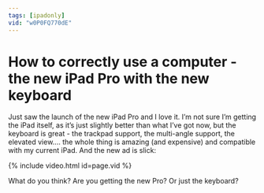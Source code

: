 ```yaml
---
tags: [ipadonly]
vid: "w0P0FQ770dE"
---
```


# How to correctly use a computer - the new iPad Pro with the new keyboard

Just saw the launch of the new iPad Pro and I love it. I’m not sure I’m getting the iPad itself, as it’s just slightly better than what I’ve got now, but the keyboard is great - the trackpad support, the multi-angle support, the elevated view.... the whole thing is amazing (and expensive) and compatible with my current iPad. And the new ad is slick:

{% include video.html id=page.vid %}

<!--More-->

What do you think? Are you getting the new Pro? Or just the keyboard?

[n]: https://nozbe.com/?a=mike
[p]: /podcast